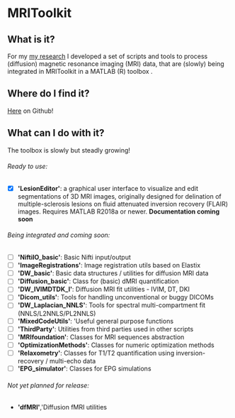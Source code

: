  # MRIToolkit
 
 ## What is it?
 For my [my research](https://www.isi.uu.nl/people/alberto-de-luca/) I developed a set of scripts and tools to process (diffusion) magnetic resonance imaging (MRI) data, that are (slowly) being integrated in MRIToolkit in a MATLAB (R) toolbox .

## Where do I find it?
[Here](https://github.com/delucaal/MRIToolkit) on Github!

## What can I do with it?
The toolbox is slowly but steadly growing!
###### Ready to use:
- [x] **'LesionEditor'**: a graphical user interface to visualize and edit segmentations of 3D MRI images, originally designed for delination of multiple-sclerosis lesions on fluid attenuated inversion recovery (FLAIR) images. Requires MATLAB R2018a or newer. **Documentation coming soon**
###### Being integrated and coming soon:
- [ ] **'NiftiIO_basic'**: Basic Nifti input/output
- [ ] **'ImageRegistrations'**: Image registration utils based on Elastix
- [ ] **'DW_basic'**: Basic data structures / utilities for diffusion MRI data
- [ ] **'Diffusion_basic'**: Class for (basic) dMRI quantification
- [ ] **'DW_IVIMDTDK_I'**: Diffusion MRI fit utilities - IVIM, DT, DKI 
- [ ] **'Dicom_utils'**: Tools for handling unconventional or buggy DICOMs
- [ ] **'DW_Laplacian_NNLS'**: Tools for spectral multi-compartment fit (NNLS/L2NNLS/PL2NNLS)
- [ ] **'MixedCodeUtils'**: 'Useful general purpose functions
- [ ] **'ThirdParty'**: Utilities from third parties used in other scripts
- [ ] **'MRIfoundation'**: Classes for MRI sequences abstraction
- [ ] **'OptimizationMethods'**: Classes for numeric optimization methods
- [ ] **'Relaxometry'**: Classes for T1/T2 quantification using inversion-recovery / multi-echo data
- [ ] **'EPG_simulator'**: Classes for EPG simulations

###### Not yet planned for release:
- **'dfMRI'**,'Diffusion fMRI utilities
